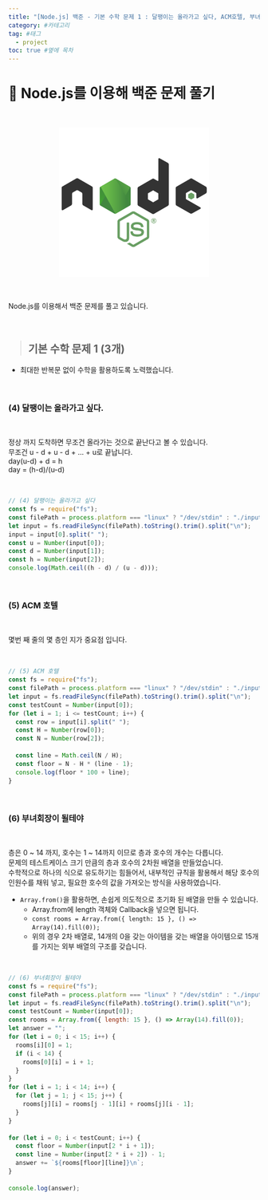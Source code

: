 ```yaml
---
title: "[Node.js] 백준 - 기본 수학 문제 1 : 달팽이는 올라가고 싶다, ACM호텔, 부녀회장이 될테야 " #제목
category: #카테고리
tag: #태그
  - project
toc: true #옆에 목차
---
```


# 📝 Node.js를 이용해 백준 문제 풀기

<br/>

<p align="center">
<img src="../assets/img/node.png" width="300px" height="300px" styles="filiter:'#679A67'">
</p>

<br/>

Node.js를 이용해서 백준 문제를 풀고 있습니다.

<br/>

> ## 기본 수학 문제 1 (3개)

- 최대한 반복문 없이 수학을 활용하도록 노력했습니다.

<br/>

### (4) 달팽이는 올라가고 싶다.

<br/>

정상 까지 도착하면 무조건 올라가는 것으로 끝난다고 볼 수 있습니다. <br/>
무조건 u - d + u - d + ... + u로 끝납니다. <br/>
day(u-d) + d = h <br/>
day = (h-d)/(u-d) <br/>

<br/>

```js
// (4) 달팽이는 올라가고 싶다
const fs = require("fs");
const filePath = process.platform === "linux" ? "/dev/stdin" : "./input.txt";
let input = fs.readFileSync(filePath).toString().trim().split("\n");
input = input[0].split(" ");
const u = Number(input[0]);
const d = Number(input[1]);
const h = Number(input[2]);
console.log(Math.ceil((h - d) / (u - d)));
```

<br/>

### (5) ACM 호텔

<br/>
 
몇번 째 줄의 몇 층인 지가 중요점 입니다.

<br/>

```js
// (5) ACM 호텔
const fs = require("fs");
const filePath = process.platform === "linux" ? "/dev/stdin" : "./input.txt";
let input = fs.readFileSync(filePath).toString().trim().split("\n");
const testCount = Number(input[0]);
for (let i = 1; i <= testCount; i++) {
  const row = input[i].split(" ");
  const H = Number(row[0]);
  const N = Number(row[2]);

  const line = Math.ceil(N / H);
  const floor = N - H * (line - 1);
  console.log(floor * 100 + line);
}
```

<br/>

### (6) 부녀회장이 될테야

<br/>
 
층은 0 ~ 14 까지, 호수는 1 ~ 14까지 이므로 층과 호수의 개수는 다릅니다.<br/>
문제의 테스트케이스 크기 만큼의 층과 호수의 2차원 배열을 만들었습니다. <br/>
수학적으로 하나의 식으로 유도하기는 힘들어서, 내부적인 규칙을 활용해서 해당 호수의 인원수를 채워 넣고, 필요한 호수의 값을 가져오는 방식을 사용하였습니다.

- `Array.from()`을 활용하면, 손쉽게 의도적으로 초기화 된 배열을 만들 수 있습니다.
  - Array.from에 length 객체와 Callback을 넣으면 됩니다.
  - `const rooms = Array.from({ length: 15 }, () => Array(14).fill(0));`
  - 위의 경우 2차 배열로, 14개의 0을 갖는 아이템을 갖는 배열을 아이템으로 15개를 가지는 외부 배열의 구조를 갖습니다.

<br/>

```js
// (6) 부녀회장이 될테야
const fs = require("fs");
const filePath = process.platform === "linux" ? "/dev/stdin" : "./input.txt";
let input = fs.readFileSync(filePath).toString().trim().split("\n");
const testCount = Number(input[0]);
const rooms = Array.from({ length: 15 }, () => Array(14).fill(0));
let answer = "";
for (let i = 0; i < 15; i++) {
  rooms[i][0] = 1;
  if (i < 14) {
    rooms[0][i] = i + 1;
  }
}
for (let i = 1; i < 14; i++) {
  for (let j = 1; j < 15; j++) {
    rooms[j][i] = rooms[j - 1][i] + rooms[j][i - 1];
  }
}

for (let i = 0; i < testCount; i++) {
  const floor = Number(input[2 * i + 1]);
  const line = Number(input[2 * i + 2]) - 1;
  answer += `${rooms[floor][line]}\n`;
}

console.log(answer);
```
